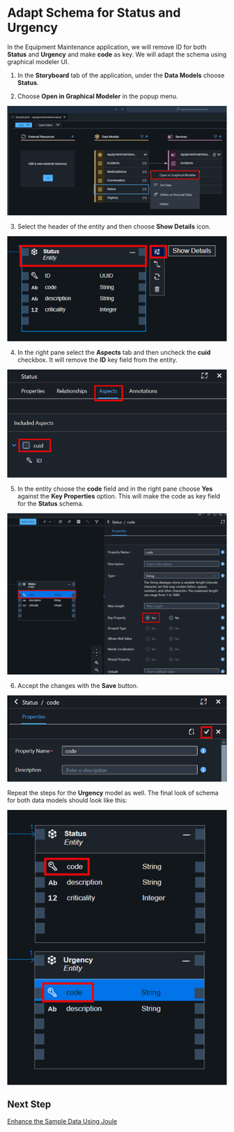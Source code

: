 # Adapt Schema for Status and Urgency

In the Equipment Maintenance application, we will remove ID for both **Status** and **Urgency** and make **code** as key. We will adapt the schema using graphical modeler UI.

1. In the **Storyboard** tab of the application, under the **Data Models** choose **Status**.

2. Choose **Open in Graphical Modeler** in the popup menu.

  ![](./images/statusopen.png)

3. Select the header of the entity and then choose **Show Details** icon.

  ![](./images/status-details.png)

4. In the right pane select the **Aspects** tab and then uncheck the **cuid** checkbox. It will remove the **ID** key field from the entity.

  ![](./images/status-remove-aspect.png)

5. In the entity choose the **code** field and in the right pane choose **Yes** against the **Key Properties** option. This will make the code as key field for the **Status** schema.

  ![](./images/codekey.png)

6. Accept the changes with the **Save** button.

  ![](./images/save-changes.png)

Repeat the steps for the **Urgency** model as well. The final look of schema for both data models should look like this:

  ![](./images/both.png)

## Next Step

[Enhance the Sample Data Using Joule](../sampledata/README.md)

